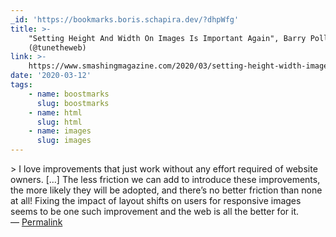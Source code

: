 ```yaml
---
_id: 'https://bookmarks.boris.schapira.dev/?dhpWfg'
title: >-
    "Setting Height And Width On Images Is Important Again", Barry Pollard
    (@tunetheweb)
link: >-
    https://www.smashingmagazine.com/2020/03/setting-height-width-images-important-again/
date: '2020-03-12'
tags:
    - name: boostmarks
      slug: boostmarks
    - name: html
      slug: html
    - name: images
      slug: images
---
```


&gt; I love improvements that just work without any effort required of website
owners. […] The less friction we can add to introduce these improvements, the
more likely they will be adopted, and there’s no better friction than none at
all! Fixing the impact of layout shifts on users for responsive images seems to
be one such improvement and the web is all the better for it. <br>&#8212;
<a href="https://bookmarks.boris.schapira.dev/?dhpWfg" title="Permalink">Permalink</a>
